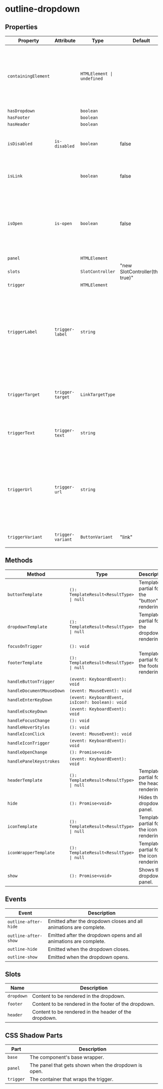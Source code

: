 # outline-dropdown

## Properties

| Property            | Attribute         | Type                       | Default                          | Description                                      |
|---------------------|-------------------|----------------------------|----------------------------------|--------------------------------------------------|
| `containingElement` |                   | `HTMLElement \| undefined` |                                  | The dropdown will close when the user interacts outside of this element (e.g. clicking). |
| `hasDropdown`       |                   | `boolean`                  |                                  |                                                  |
| `hasFooter`         |                   | `boolean`                  |                                  |                                                  |
| `hasHeader`         |                   | `boolean`                  |                                  |                                                  |
| `isDisabled`        | `is-disabled`     | `boolean`                  | false                            | Disables the dropdown so the panel will not open. |
| `isLink`            |                   | `boolean`                  | false                            | Determines if the dropdown trigger is a link or not. |
| `isOpen`            | `is-open`         | `boolean`                  | false                            | Indicates whether or not the dropdown is open.<br />You can use this in lieu of the show/hide methods. |
| `panel`             |                   | `HTMLElement`              |                                  |                                                  |
| `slots`             |                   | `SlotController`           | "new SlotController(this, true)" |                                                  |
| `trigger`           |                   | `HTMLElement`              |                                  |                                                  |
| `triggerLabel`      | `trigger-label`   | `string`                   |                                  | ARIA label attribute to pass down to the resulting button or a<br />element. This is required for accessibility if we use a button<br />with an icon only. |
| `triggerTarget`     | `trigger-target`  | `LinkTargetType`           |                                  | The target to use for a link, used in conjunction with the url attribute. |
| `triggerText`       | `trigger-text`    | `string`                   |                                  | Visible text for the button/link of the trigger element. |
| `triggerUrl`        | `trigger-url`     | `string`                   |                                  | The url to use for a link. This will render an anchor element.<br />Do not set this prop if you want to render a button element. |
| `triggerVariant`    | `trigger-variant` | `ButtonVariant`            | "link"                           | The button style variant to use.                 |

## Methods

| Method                    | Type                                             | Description                                  |
|---------------------------|--------------------------------------------------|----------------------------------------------|
| `buttonTemplate`          | `(): TemplateResult<ResultType> \| null`         | Template partial for the "button" rendering. |
| `dropdownTemplate`        | `(): TemplateResult<ResultType> \| null`         | Template partial for the dropdown rendering. |
| `focusOnTrigger`          | `(): void`                                       |                                              |
| `footerTemplate`          | `(): TemplateResult<ResultType> \| null`         | Template partial for the footer rendering.   |
| `handleButtonTrigger`     | `(event: KeyboardEvent): void`                   |                                              |
| `handleDocumentMouseDown` | `(event: MouseEvent): void`                      |                                              |
| `handleEnterKeyDown`      | `(event: KeyboardEvent, isIcon?: boolean): void` |                                              |
| `handleEscKeyDown`        | `(event: KeyboardEvent): void`                   |                                              |
| `handleFocusChange`       | `(): void`                                       |                                              |
| `handleHoverStyles`       | `(): void`                                       |                                              |
| `handleIconClick`         | `(event: MouseEvent): void`                      |                                              |
| `handleIconTrigger`       | `(event: KeyboardEvent): void`                   |                                              |
| `handleOpenChange`        | `(): Promise<void>`                              |                                              |
| `handlePanelKeystrokes`   | `(event: KeyboardEvent): void`                   |                                              |
| `headerTemplate`          | `(): TemplateResult<ResultType> \| null`         | Template partial for the header rendering.   |
| `hide`                    | `(): Promise<void>`                              | Hides the dropdown panel.                    |
| `iconTemplate`            | `(): TemplateResult<ResultType> \| null`         | Template partial for the icon rendering.     |
| `iconWrapperTemplate`     | `(): TemplateResult<ResultType> \| null`         | Template partial for the icon rendering.     |
| `show`                    | `(): Promise<void>`                              | Shows the dropdown panel.                    |

## Events

| Event                | Description                                      |
|----------------------|--------------------------------------------------|
| `outline-after-hide` | Emitted after the dropdown closes and all animations are complete. |
| `outline-after-show` | Emitted after the dropdown opens and all animations are complete. |
| `outline-hide`       | Emitted when the dropdown closes.                |
| `outline-show`       | Emitted when the dropdown opens.                 |

## Slots

| Name       | Description                                      |
|------------|--------------------------------------------------|
| `dropdown` | Content to be rendered in the dropdown.          |
| `footer`   | Content to be rendered in the footer of the dropdown. |
| `header`   | Content to be rendered in the header of the dropdown. |

## CSS Shadow Parts

| Part      | Description                                      |
|-----------|--------------------------------------------------|
| `base`    | The component's base wrapper.                    |
| `panel`   | The panel that gets shown when the dropdown is open. |
| `trigger` | The container that wraps the trigger.            |
